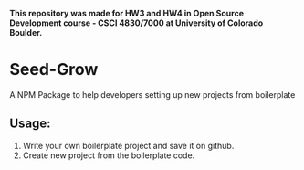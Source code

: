 **This repository was made for HW3 and HW4 in Open Source Development course - CSCI 4830/7000 at University of Colorado Boulder.**

# Seed-Grow
A NPM Package to help developers setting up new projects from boilerplate

## Usage:
1. Write your own boilerplate project and save it on github.
2. Create new project from the boilerplate code.

